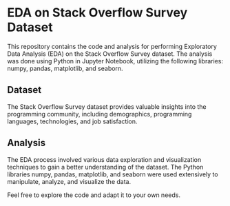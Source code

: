 # EDA on Stack Overflow Survey Dataset

This repository contains the code and analysis for performing Exploratory Data Analysis (EDA) on the Stack Overflow Survey dataset. The analysis was done using Python in Jupyter Notebook, utilizing the following libraries: numpy, pandas, matplotlib, and seaborn.

## Dataset

The Stack Overflow Survey dataset provides valuable insights into the programming community, including demographics, programming languages, technologies, and job satisfaction.

## Analysis

The EDA process involved various data exploration and visualization techniques to gain a better understanding of the dataset. The Python libraries numpy, pandas, matplotlib, and seaborn were used extensively to manipulate, analyze, and visualize the data.

Feel free to explore the code and adapt it to your own needs.
